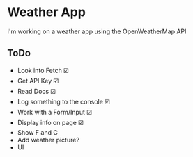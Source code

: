 # Weather App
I'm working on a weather app using the OpenWeatherMap API

## ToDo
* Look into Fetch ☑️
* Get API Key ☑️
* Read Docs ☑️
* Log something to the console ☑️
* Work with a Form/Input ☑️
* Display info on page ☑️
* Show F and C
* Add weather picture?
* UI
